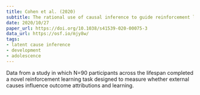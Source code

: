 ```yaml
---
title: Cohen et al. (2020)
subtitle: The rational use of causal inference to guide reinforcement learning strengthens with age
date: 2020/10/27
paper_url: https://doi.org/10.1038/s41539-020-00075-3
data_url: https://osf.io/mjy8w/
tags:
- latent cause inference
- development
- adolescence
---
```


Data from a study in which N=90 participants across the lifespan completed a novel reinforcement learning task designed to measure whether external causes influence outcome attributions and learning.
